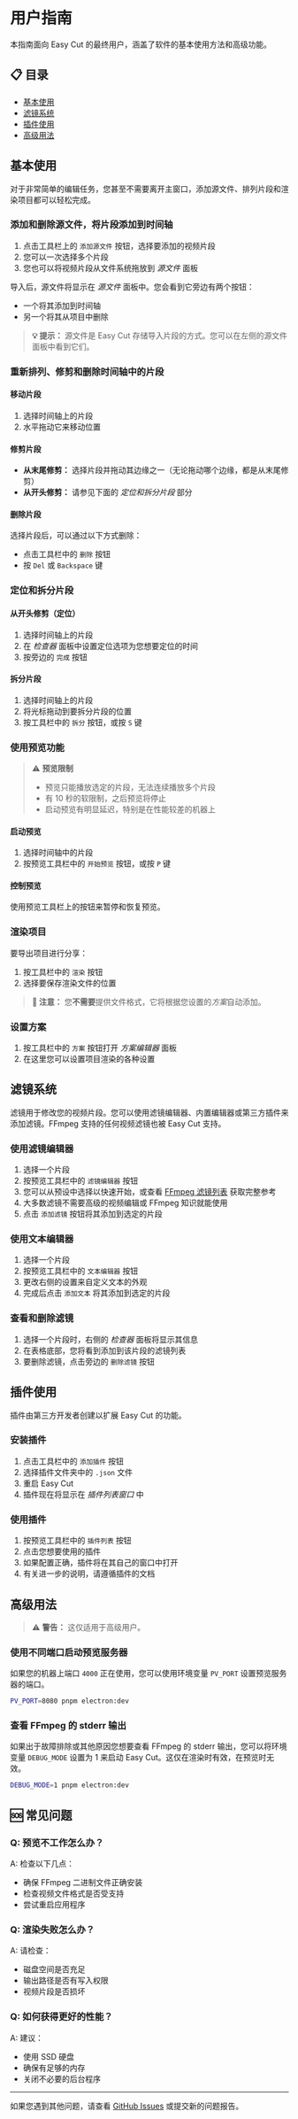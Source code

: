 # 用户指南

本指南面向 Easy Cut 的最终用户，涵盖了软件的基本使用方法和高级功能。

## 📋 目录

- [基本使用](#基本使用)
- [滤镜系统](#滤镜系统)
- [插件使用](#插件使用)
- [高级用法](#高级用法)

## 基本使用

对于非常简单的编辑任务，您甚至不需要离开主窗口，添加源文件、排列片段和渲染项目都可以轻松完成。

### 添加和删除源文件，将片段添加到时间轴

1. 点击工具栏上的 `添加源文件` 按钮，选择要添加的视频片段
2. 您可以一次选择多个片段
3. 您也可以将视频片段从文件系统拖放到 _源文件_ 面板

导入后，源文件将显示在 _源文件_ 面板中。您会看到它旁边有两个按钮：

- 一个将其添加到时间轴
- 另一个将其从项目中删除

> **💡 提示：** 源文件是 Easy Cut 存储导入片段的方式。您可以在左侧的源文件面板中看到它们。

### 重新排列、修剪和删除时间轴中的片段

#### 移动片段

1. 选择时间轴上的片段
2. 水平拖动它来移动位置

#### 修剪片段

- **从末尾修剪：** 选择片段并拖动其边缘之一（无论拖动哪个边缘，都是从末尾修剪）
- **从开头修剪：** 请参见下面的 _定位和拆分片段_ 部分

#### 删除片段

选择片段后，可以通过以下方式删除：

- 点击工具栏中的 `删除` 按钮
- 按 `Del` 或 `Backspace` 键

### 定位和拆分片段

#### 从开头修剪（定位）

1. 选择时间轴上的片段
2. 在 _检查器_ 面板中设置定位选项为您想要定位的时间
3. 按旁边的 `完成` 按钮

#### 拆分片段

1. 选择时间轴上的片段
2. 将光标拖动到要拆分片段的位置
3. 按工具栏中的 `拆分` 按钮，或按 `S` 键

### 使用预览功能

> ⚠️ **预览限制**
>
> - 预览只能播放选定的片段，无法连续播放多个片段
> - 有 10 秒的软限制，之后预览将停止
> - 启动预览有明显延迟，特别是在性能较差的机器上

#### 启动预览

1. 选择时间轴中的片段
2. 按预览工具栏中的 `开始预览` 按钮，或按 `P` 键

#### 控制预览

使用预览工具栏上的按钮来暂停和恢复预览。

### 渲染项目

要导出项目进行分享：

1. 按工具栏中的 `渲染` 按钮
2. 选择要保存渲染文件的位置

> **📝 注意：** 您**不需要**提供文件格式，它将根据您设置的*方案*自动添加。

### 设置方案

1. 按工具栏中的 `方案` 按钮打开 _方案编辑器_ 面板
2. 在这里您可以设置项目渲染的各种设置

## 滤镜系统

滤镜用于修改您的视频片段。您可以使用滤镜编辑器、内置编辑器或第三方插件来添加滤镜。FFmpeg 支持的任何视频滤镜也被 Easy Cut 支持。

### 使用滤镜编辑器

1. 选择一个片段
2. 按预览工具栏中的 `滤镜编辑器` 按钮
3. 您可以从预设中选择以快速开始，或查看 [FFmpeg 滤镜列表](https://ffmpeg.org/ffmpeg-filters.html) 获取完整参考
4. 大多数滤镜不需要高级的视频编辑或 FFmpeg 知识就能使用
5. 点击 `添加滤镜` 按钮将其添加到选定的片段

### 使用文本编辑器

1. 选择一个片段
2. 按预览工具栏中的 `文本编辑器` 按钮
3. 更改右侧的设置来自定义文本的外观
4. 完成后点击 `添加文本` 将其添加到选定的片段

### 查看和删除滤镜

1. 选择一个片段时，右侧的 _检查器_ 面板将显示其信息
2. 在表格底部，您将看到添加到该片段的滤镜列表
3. 要删除滤镜，点击旁边的 `删除滤镜` 按钮

## 插件使用

插件由第三方开发者创建以扩展 Easy Cut 的功能。

### 安装插件

1. 点击工具栏中的 `添加插件` 按钮
2. 选择插件文件夹中的 `.json` 文件
3. 重启 Easy Cut
4. 插件现在将显示在 _插件列表窗口_ 中

### 使用插件

1. 按预览工具栏中的 `插件列表` 按钮
2. 点击您想要使用的插件
3. 如果配置正确，插件将在其自己的窗口中打开
4. 有关进一步的说明，请遵循插件的文档

## 高级用法

> ⚠️ **警告：** 这仅适用于高级用户。

### 使用不同端口启动预览服务器

如果您的机器上端口 `4000` 正在使用，您可以使用环境变量 `PV_PORT` 设置预览服务器的端口。

```bash
PV_PORT=8080 pnpm electron:dev
```

### 查看 FFmpeg 的 stderr 输出

如果出于故障排除或其他原因您想要查看 FFmpeg 的 stderr 输出，您可以将环境变量 `DEBUG_MODE` 设置为 1 来启动 Easy Cut。这仅在渲染时有效，在预览时无效。

```bash
DEBUG_MODE=1 pnpm electron:dev
```

## 🆘 常见问题

### Q: 预览不工作怎么办？

A: 检查以下几点：

- 确保 FFmpeg 二进制文件正确安装
- 检查视频文件格式是否受支持
- 尝试重启应用程序

### Q: 渲染失败怎么办？

A: 请检查：

- 磁盘空间是否充足
- 输出路径是否有写入权限
- 视频片段是否损坏

### Q: 如何获得更好的性能？

A: 建议：

- 使用 SSD 硬盘
- 确保有足够的内存
- 关闭不必要的后台程序

---

如果您遇到其他问题，请查看 [GitHub Issues](https://github.com/your-username/easy-cut/issues) 或提交新的问题报告。
